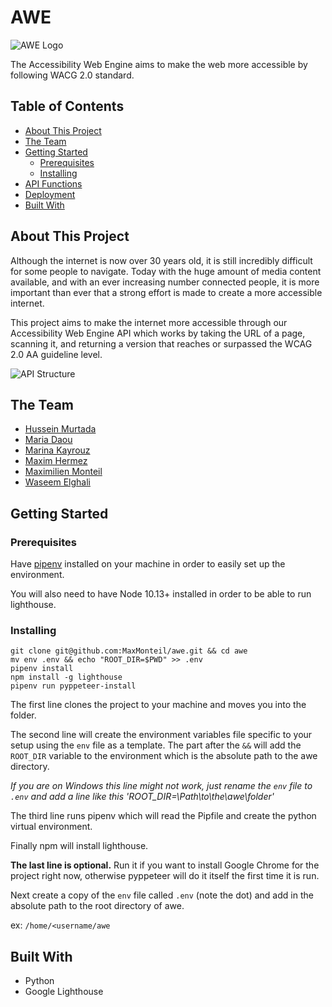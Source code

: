 # AWE

![AWE Logo](../assets/awe_logo.png "The AWE Logo")

The Accessibility Web Engine aims to make the web more accessible by following WACG 2.0 standard.

## Table of Contents

* [About This Project](#about-this-project)
* [The Team](#the-team)
* [Getting Started](#getting-started)
	* [Prerequisites](#prerequisites)
	* [Installing](#installing)
* [API Functions](#api-functions)
* [Deployment](#deployment)
* [Built With](#built-with)

## About This Project

Although the internet is now over 30 years old, it is still incredibly difficult for some people to navigate. Today with the huge amount of media content available, and with an ever increasing number connected people, it is more important than ever that a strong effort is made to create a more accessible internet.

This project aims to make the internet more accessible through our Accessibility Web Engine API which works by taking the URL of a page, scanning it, and returning a version that reaches or surpassed the WCAG 2.0 AA guideline level.

![API Structure](../assets/api_structure.png "The AWE API's structure")

## The Team

* [Hussein Murtada](https://github.com/husseinmur)
* [Maria Daou](https://github.com/mariadaou)
* [Marina Kayrouz](https://github.com/MarinaKeyrouz)
* [Maxim Hermez](https://github.com/MaxHermez)
* [Maximilien Monteil](https://github.com/MaxMonteil)
* [Waseem Elghali](https://github.com/Sauronsring)

## Getting Started

### Prerequisites

Have [pipenv](https://pipenv.readthedocs.io) installed on your machine in order to easily set up the environment.

You will also need to have Node 10.13+ installed in order to be able to run lighthouse.

### Installing

```
git clone git@github.com:MaxMonteil/awe.git && cd awe
mv env .env && echo "ROOT_DIR=$PWD" >> .env
pipenv install
npm install -g lighthouse
pipenv run pyppeteer-install
```

The first line clones the project to your machine and moves you into the folder.

The second line will create the environment variables file specific to your setup using the `env` file as a template. The part after the `&&` will add the `ROOT_DIR` variable to the environment which is the absolute path to the awe directory.

*If you are on Windows this line might not work, just rename the *`env`* file to *`.env`* and add a line like this 'ROOT_DIR=\Path\to\the\awe\folder'*

The third line runs pipenv which will read the Pipfile and create the python virtual environment.

Finally npm will install lighthouse.

**The last line is optional.**
Run it if you want to install Google Chrome for the project right now, otherwise pyppeteer will do it itself the first time it is run.


Next create a copy of the `env` file called `.env` (note the dot) and add in the absolute path to the root directory of awe.

ex: `/home/<username/awe`

## Built With

* Python
* Google Lighthouse
